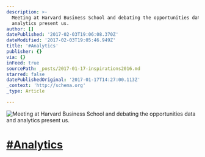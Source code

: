 ```yaml
---
description: >-
  Meeting at Harvard Business School and debating the opportunities data and
  analytics present us.
author: []
datePublished: '2017-02-03T19:06:08.370Z'
dateModified: '2017-02-03T19:05:46.949Z'
title: '#Analytics'
publisher: {}
via: {}
inFeed: true
sourcePath: _posts/2017-01-17-inspirations2016.md
starred: false
datePublishedOriginal: '2017-01-17T14:27:00.113Z'
_context: 'http://schema.org'
_type: Article

---
```

![Meeting at Harvard Business School and debating the opportunities data and analytics present us.](https://the-grid-user-content.s3-us-west-2.amazonaws.com/66b3d5ad-130c-4abb-a189-d7576696118f.jpg)

# [\#Analytics][0]

[0]: https://twitter.com/#!/search?q=%23Inspirations2016